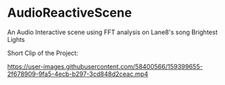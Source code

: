# AudioReactiveScene
An Audio Interactive scene using FFT analysis on Lane8's song Brightest Lights

Short Clip of the Project:

https://user-images.githubusercontent.com/58400566/159399655-2f678909-9fa5-4ecb-b297-3cd848d2ceac.mp4

